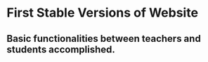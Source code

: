 # First Stable Versions of Website
## Basic functionalities between teachers and students accomplished. 